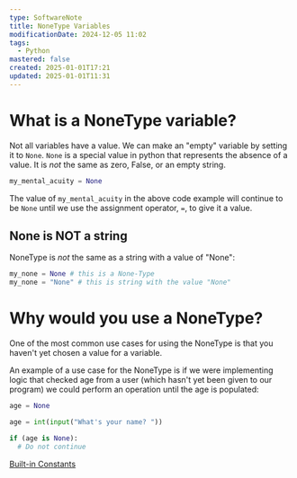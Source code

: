 ```yaml
---
type: SoftwareNote
title: NoneType Variables
modificationDate: 2024-12-05 11:02
tags:
  - Python
mastered: false
created: 2025-01-01T17:21
updated: 2025-01-01T11:31
---
```


# What is a NoneType variable?

Not all variables have a value. We can make an "empty" variable by setting it to `None`. `None` is a special value in python that represents the absence of a value. It is *not* the same as zero, False, or an empty string.

```python
my_mental_acuity = None
```

The value of `my_mental_acuity` in the above code example will continue to be `None` until we use the assignment operator, `=`, to give it a value.

## None is NOT a string

NoneType is *not* the same as a string with a value of "None":

```python
my_none = None # this is a None-Type
my_none = "None" # this is string with the value "None"
```

# Why would you use a NoneType?

One of the most common use cases for using the NoneType is that you haven't yet chosen a value for a variable.

An example of a use case for the NoneType is if we were implementing logic that checked age from a user (which hasn't yet been given to our program) we could perform an operation until the age is populated:

```python
age = None

age = int(input("What's your name? "))

if (age is None):
  # Do not continue
```



[Built-in Constants](Weblinks/Built-in%20Constants.md)

